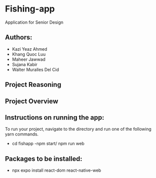 # Fishing-app

Application for Senior Design

## Authors:

- Kazi Yeaz Ahmed
- Khang Quoc Luu
- Maheer Jawwad
- Sujana Kabir
- Walter Muralles Del Cid

## Project Reasoning

## Project Overview

## Instructions on running the app:

To run your project, navigate to the directory and run one of the following yarn commands.

- cd fishapp
  -npm start/ npm run web

## Packages to be installed:

- npx expo install react-dom react-native-web
